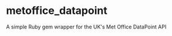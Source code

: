 metoffice_datapoint
===================

A simple Ruby gem wrapper for the UK's Met Office DataPoint API

